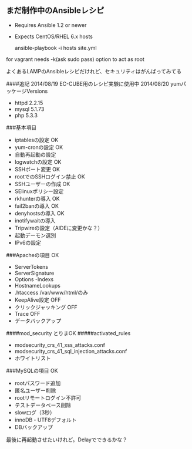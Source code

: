 ## まだ制作中のAnsibleレシピ

- Requires Ansible 1.2 or newer
- Expects CentOS/RHEL 6.x hosts

  ansible-playbook -i hosts site.yml

for vagrant needs -k(ask sudo pass) option to act as root

よくあるLAMPのAnsibleレシピだけれど、セキュリティはがんばってみてる

####追記
2014/08/19 EC-CUBE用のレシピ実験に使用中
2014/08/20 yumパッケージVersions
- httpd 2.2.15
- mysql 5.1.73
- php 5.3.3

###基本項目
- iptablesの設定 OK
- yum-cronの設定 OK
- 自動再起動の設定
- logwatchの設定 OK
- SSHポート変更 OK
- rootでのSSHログイン禁止 OK
- SSHユーザーの作成 OK
- SElinuxポリシー設定
- rkhunterの導入 OK
- fail2banの導入 OK
- denyhostsの導入 OK
- inotifywaitの導入
- Tripwireの設定（AIDEに変更かな？）
- 起動デーモン選別
- IPv6の設定

###Apacheの項目 OK
- ServerTokens
- ServerSignature
- Options -Indexs
- HostnameLookups
- .htaccess /var/www/html/のみ
- KeepAlive設定 OFF
- クリックジャッキング OFF
- Trace OFF
- データバックアップ

####mod_security とりまOK
#####activated_rules
- modsecurity_crs_41_xss_attacks.conf
- modsecurity_crs_41_sql_injection_attacks.conf
- ホワイトリスト

###MySQLの項目 OK
- rootパスワード追加
- 匿名ユーザー削除
- rootリモートログイン不許可
- テストデータベース削除
- slowログ（3秒）
- innoDB・UTF8デフォルト
- DBバックアップ

最後に再起動させたいけれど。Delayでできるかな？
